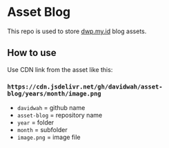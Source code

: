 # Asset Blog

This repo is used to store [dwp.my.id](dwp.my.id) blog assets.

## How to use
Use CDN link from the asset like this:  
### `https://cdn.jsdelivr.net/gh/davidwah/asset-blog/years/month/image.png`
* `davidwah`    = github name
* `asset-blog`  = repository name
* `year`        = folder
* `month`       = subfolder 
* `image.png`   = image file

